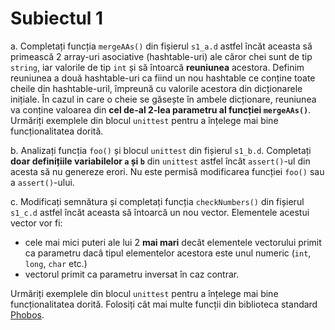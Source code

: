 # Subiectul 1

a. Completați funcția `mergeAAs()` din fișierul `s1_a.d` astfel încăt aceasta să primească 2 array-uri asociative (hashtable-uri) ale căror chei sunt de tip `string`, iar valorile de tip `int` și să întoarcă **reuniunea** acestora.
Definim reuniunea a două hashtable-uri ca fiind un nou hashtable ce conține toate cheile din hashtable-uril, împreună cu valorile acestora din dicționarele inițiale.
În cazul in care o cheie se găsește în ambele dicționare, reuniunea va conține valoarea din **cel de-al 2-lea parametru al funcției `mergeAAs()`**.
Urmăriți exemplele din blocul `unittest` pentru a înțelege mai bine funcționalitatea dorită.

b. Analizați funcția `foo()` și blocul `unittest` din fișierul `s1_b.d`.
Completați **doar definițiile variabilelor `a` și `b`** din `unittest` astfel încât `assert()`-ul din acesta să nu genereze erori.
Nu este permisă modificarea funcției `foo()` sau a `assert()`-ului.

c. Modificați semnătura și completați funcția `checkNumbers()` din fișierul `s1_c.d` astfel încăt aceasta să întoarcă un nou vector.
Elementele acestui vector vor fi:

- cele mai mici puteri ale lui 2 **mai mari** decât elementele vectorului primit ca parametru dacâ tipul elementelor acestora este unul numeric (`int`, `long`, `char` etc.)
- vectorul primit ca parametru inversat în caz contrar.

Urmăriți exemplele din blocul `unittest` pentru a înțelege mai bine funcționalitatea dorită.
Folosiți cât mai multe funcții din biblioteca standard [Phobos](https://dlang.org/phobos/).
